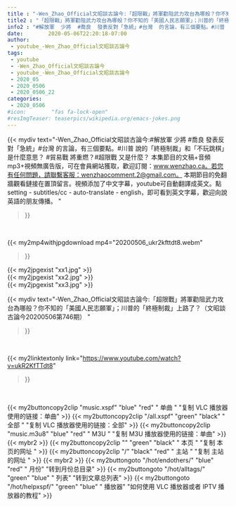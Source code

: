 ```yaml
---
title : "-Wen_Zhao_Official文昭談古論今:「超限戰」將軍勸阻武力攻台為哪般？你不知的「美國人民志願軍」；川普的「終極制裁」上路了？（文昭談古論今20200506第746期） "
title2 : "「超限戰」將軍勸阻武力攻台為哪般？你不知的「美國人民志願軍」；川普的「終極制裁」上路了？（文昭談古論今20200506第746期） "
info2 : "#解放軍  少將  #喬良  發表反對「急統」#台灣  的言論，有三個要點。#川普  說的「終極制裁」和「不玩跳棋」是什麼意思？ #貿易戰  將重燃？#超限戰  又是什麼？ 本集節目的文稿+音頻mp3+視頻無廣告版，可在會員網站獲取，歡迎訂閱：www.wenzhao.ca。若您有任何問題，請聯繫客服：wenzhaocomment.2@gmail.com。  本期節目的免翻牆觀看鏈接在置頂留言。視頻添加了中文字幕，youtube可自動翻譯成英文。點 setting - subtitles/cc - auto-translate - english，即可看到英文字幕，歡迎向說英語的朋友傳播。 "
date:        2020-05-06T22:20:18-07:00
author:
 - youtube_-Wen_Zhao_Official文昭談古論今
tags:
 - youtube
 - -Wen_Zhao_Official文昭談古論今
 - youtube_-Wen_Zhao_Official文昭談古論今
 - 2020_05
 - 2020_0506
 - 2020_0506_22
categories:
 - 2020_0506
#icon:        "fas fa-lock-open"
#resImgTeaser: teaserpics/wikipedia.org/emacs-jokes.png
---
```


{{< mydiv text="-Wen_Zhao_Official文昭談古論今:#解放軍  少將  #喬良  發表反對「急統」#台灣  的言論，有三個要點。#川普  說的「終極制裁」和「不玩跳棋」是什麼意思？ #貿易戰  將重燃？#超限戰  又是什麼？ 本集節目的文稿+音頻mp3+視頻無廣告版，可在會員網站獲取，歡迎訂閱：www.wenzhao.ca。若您有任何問題，請聯繫客服：wenzhaocomment.2@gmail.com。  本期節目的免翻牆觀看鏈接在置頂留言。視頻添加了中文字幕，youtube可自動翻譯成英文。點 setting - subtitles/cc - auto-translate - english，即可看到英文字幕，歡迎向說英語的朋友傳播。 "
>}}
<br>


{{< my2mp4withjpgdownload mp4="20200506_ukr2kfttdt8.webm"
>}}

{{< my2jpgexist "xx1.jpg" >}}<br>
{{< my2jpgexist "xx2.jpg" >}}<br>
{{< my2jpgexist "xx3.jpg" >}}<br>



{{< mydiv text="-Wen_Zhao_Official文昭談古論今:「超限戰」將軍勸阻武力攻台為哪般？你不知的「美國人民志願軍」；川普的「終極制裁」上路了？（文昭談古論今20200506第746期） "
>}}
<br>

{{< my2linktextonly link="https://www.youtube.com/watch?v=ukR2KfTTdt8"
>}}


<br>

{{< my2buttoncopy2clip "music.xspf"        "blue"   "red"    " 单曲 "  "复制 VLC 播放器使用的链接：单曲" >}} {{< my2buttoncopy2clip "/all.xspf"         "green"  "black"  " 全部 "  "复制 VLC 播放器使用的链接：全部" >}} {{< my2buttoncopy2clip "music.m3u8"        "blue"   "red"    " M3U  "    "复制 M3U 播放器使用的链接：单曲" >}} {{< mybr2 >}} {{< my2buttoncopy2clip ""                  "green"  "black"  " 本页 "    "复制 本页的网址 " >}} {{< my2buttoncopy2clip "/"                 "black"  "red"    " 主站 "    "复制 主站的网址 " >}} {{< mybr2 >}} {{< my2buttongoto      "/hot/endothers/"   "blue"   "red"    " 月份"   "转到月份总目录" >}} {{< my2buttongoto      "/hot/alltags/"     "green"  "blue"   " 列表"   "转到文章总列表" >}} {{< my2buttongoto      "/hot/helpxspf/"    "green"  "blue"   " 播放器" "如何使用 VLC 播放器或者 IPTV 播放器的教程" >}} 

